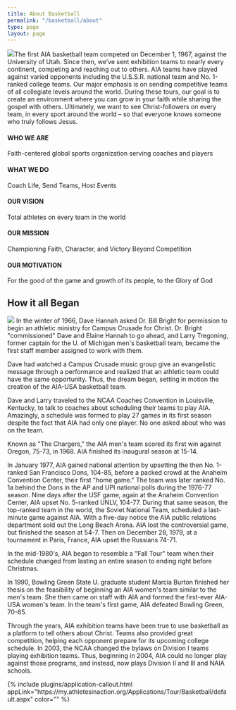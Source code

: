 ```yaml
---
title: About Basketball
permalink: "/basketball/about"
type: page
layout: page
---
```

<div class="container">
<div class="row">
<p>
<img class="col-md-4 pull-right" src="/uploads/basketball/about1.jpg" />The first AIA basketball team competed on December 1, 1967, against the University of Utah. Since then, we’ve sent exhibition teams to nearly every continent, competing and reaching out to others. AIA teams have played against varied opponents including the U.S.S.R. national team and No. 1-ranked college teams. Our major emphasis is on sending competitive teams of all collegiate levels around the world. During these tours, our goal is to create an environment where you can grow in your faith while sharing the gospel with others. Ultimately, we want to see Christ-followers on every team, in every sport around the world – so that everyone knows someone who truly follows Jesus. </p>

<h4>WHO WE ARE</h4>
Faith-centered global sports organization serving coaches and players

<h4>WHAT WE DO</h4>
Coach Life, Send Teams, Host Events

<h4>OUR VISION</h4>
Total athletes on every team in the world

<h4>OUR MISSION</h4>
Championing Faith, Character, and Victory Beyond Competition

<h4>OUR MOTIVATION</h4>
For the good of the game and growth of its people, to the Glory of God
</div></div>
<div class="container">
<div class="row">
<h2 class="title text-center mb30">How it all <span class="light first-color">Began</span></h2>
<p><img class="col-md-6 pull-right" src="/uploads/basketball/firstaiateamcolor.jpg" />
In the winter of 1966, Dave Hannah asked Dr. Bill Bright for permission to begin an athletic ministry for Campus Crusade for Christ. Dr. Bright "commissioned" Dave and Elaine Hannah to go ahead, and Larry Tregoning, former captain for the U. of Michigan men's basketball team, became the first staff member assigned to work with them. </p>

<p>Dave had watched a Campus Crusade music group give an evangelistic message through a performance and realized that an athletic team could have the same opportunity. Thus, the dream began, setting in motion the creation of the AIA-USA basketball team.</p>

<p>Dave and Larry traveled to the NCAA Coaches Convention in Louisville, Kentucky, to talk to coaches about scheduling their teams to play AIA. Amazingly, a schedule was formed to play 27 games in its first season despite the fact that AIA had only one player. No one asked about who was on the team.</p>

<p>Known as "The Chargers," the AIA men's team scored its first win against Oregon, 75-73, in 1968. AIA finished its inaugural season at 15-14.</p>

<p>In January 1977, AIA gained national attention by upsetting the then No. 1-ranked San Francisco Dons, 104-85, before a packed crowd at the Anaheim Convention Center, their first "home game." The team was later ranked No. 1a behind the Dons in the AP and UPI national polls during the 1976-77 season. Nine days after the USF game, again at the Anaheim Convention Center, AIA upset No. 5-ranked UNLV, 104-77. During that same season, the top-ranked team in the world, the Soviet National Team, scheduled a last-minute game against AIA. With a five-day notice the AIA public relations department sold out the Long Beach Arena. AIA lost the controversial game, but finished the season at 54-7. Then on December 28, 1979, at a tournament in Paris, France, AIA upset the Russians 74-71. </p>

<p>In the mid-1980's, AIA began to resemble a "Fall Tour" team when their schedule changed from lasting an entire season to ending right before Christmas.</p>

<p>In 1990, Bowling Green State U. graduate student Marcia Burton finished her thesis on the feasibility of beginning an AIA women's team similar to the men's team. She then came on staff with AIA and formed the first-ever AIA-USA women's team. In the team's first game, AIA defeated Bowling Green, 70-65.</p>

<p>Through the years, AIA exhibition teams have been true to use basketball as a platform to tell others about Christ. Teams also provided great competition, helping each opponent prepare for its upcoming college schedule. In 2003, the NCAA changed the bylaws on Division I teams playing exhibition teams. Thus, beginning in 2004, AIA could no longer play against those programs, and instead, now plays Division II and III and NAIA schools.</p>
</div></div>
{% include plugins/application-callout.html appLink="https://my.athletesinaction.org/Applications/Tour/Basketball/default.aspx" color="" %}